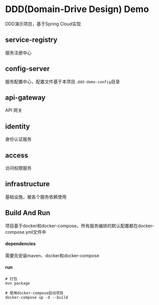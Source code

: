 # DDD(Domain-Drive Design) Demo

DDD演示项目，基于Spring Cloud实现

## service-registry

服务注册中心

## config-server

服务配置中心，配置文件基于本项目`.ddd-demo-config`目录

## api-gateway

API 网关

## identity

身份认证服务

## access

访问权限服务

## infrastructure

基础设施，被各个服务依赖使用

## Build And Run

项目基于docker和docker-compose，所有服务编排的默认配置都在docker-compose.yml文件中

#### dependencies

需要先安装maven、docker和docker-compose

#### run
```shell script
# 打包
mvn package

# 使用docker-compose启动项目
docker-compose up -d --build
```
